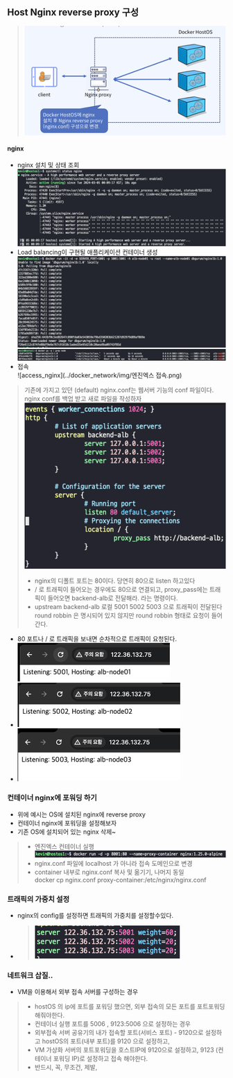 ## Host Nginx reverse proxy 구성
> ![nginx_proxy_구성](../docker_network/img/nginx_proxy_구성.png)  

#### nginx
- nginx 설치 및 상태 조회
![nginx_status](../docker_network/img/nginx_status.png)  
- Load balancing이 구현될 애플리케이션 컨테이너 생성  
![application_container](../docker_network/img/application_container.png)  
![application_container_2](../docker_network/img/application_container_2.png)   
- 접속  
![access_nginx](../docker_network/img/엔진엑스 접속.png)  
  
> 기존에 가지고 있던 (default) nginx.conf는 웹서버 기능의 conf 파일이다.
> nginx conf를 백업 받고 새로 파일을 작성하자
![nginx.conf](../docker_network/img/nginx.conf.png)
 > - nginx의 디폴트 포트는 80이다. 당연히 80으로 listen 하고있다
 > - / 로 트래픽이 들어오는 경우에도 80으로 연결되고, proxy_pass에는 트래픽이 들어오면 backend-alb로 전달해라. 라는 명령이다.
 > - upstream backend-alb 로컬 5001 5002 5003 으로 트래픽이 전달된다 round robbin 은 명시되어 있지 않지만 round robbin 형태로 요청이 들어간다.
- 80 포트나 / 로 트래픽을 보내면 순차적으로 트래픽이 요청된다.  
  ![result_1](../docker_network/img/result_1.png)  
- ![result_2](../docker_network/img/result_2.png)  
- ![result_3](../docker_network/img/result_3.png)  

### 컨테이너 nginx에 포워딩 하기
- 위에 예시는 OS에 설치된 nginx에 reverse proxy
- 컨테이너 nginx에 포워딩을 설정해보자
- 기존 OS에 설치되어 있는 nginx 삭제~  

> - 엔진엑스 컨테이너 실행
> ![nginx_container_start](../docker_network/img/nginx_container_start.png)  
> - nginx.conf 파일에 localhost 가 아니라 접속 도메인으로 변경
> - container 내부로 nginx.conf 복사 및 옮기기, 나머지 동일  
> docker cp nginx.conf proxy-container:/etc/nginx/nginx.conf

### 트래픽의 가중치 설정
- nginx의 config를 설정하면 트래픽의 가중치를 설정할수있다.
- > ![conf_weight](../docker_network/img/conf_weight.png)
  
### 네트워크 삽질.. 
- VM을 이용해서 외부 접속 서버를 구성하는 경우
> - hostOS 의 ip에 포트를 포워딩 했으면, 외부 접속의 모든 포트를 포트포워딩 해줘야한다.  
> - 컨테이너 실행 포트를 5006 , 9123:5006 으로 설정하는 경우  
> - 외부접속 서버 공유기의 내가 접속할 포트(서비스 포트) - 9120으로 설정하고 hostOS의 포트(내부 포트)를 9120 으로 설정하고,    
> - VM 가상화 서버의 포트포워딩을 호스트IP에 9120으로 설정하고, 9123 (컨테이너 포워딩 IP)로 설정하고 접속 해야한다.  
> - 반드시, 꼭, 무조건, 제발,  